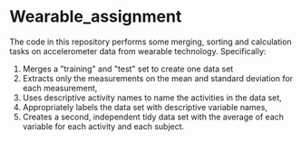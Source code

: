 # Wearable_assignment
The code in this repository performs some merging, sorting and calculation tasks on accelerometer data from wearable technology.
Specifically:
1) Merges a "training" and "test" set to create one data set
2) Extracts only the measurements on the mean and standard deviation for each measurement,
3) Uses descriptive activity names to name the activities in the data set,
4) Appropriately labels the data set with descriptive variable names,
5) Creates a second, independent tidy data set with the average of each variable for each activity and each subject.
